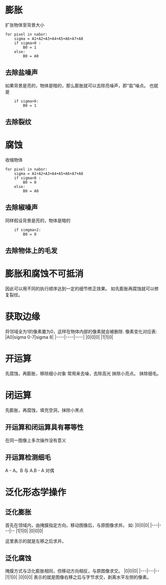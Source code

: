 # 膨胀 
扩张物体至背景大小
```
for pixel in nabor:
    sigma = A1+A2+A3+A4+A5+A6+A7+A8
    if sigma>0 :
        B0 = 1
    else:
        B0 = A0
```
## 去除盐噪声
如果背景是亮的，物体是暗的，那么膨胀就可以去除亮噪声，即“盐”噪点。
也就是
```
    if sigma>6:
        B0 = 1
```
## 去除裂纹

# 腐蚀
收缩物体
```
for pixel in nabor:
    sigma = A1+A2+A3+A4+A5+A6+A7+A8
    if sigma<8 :
        B0 = 0
    else:
        B0 = A0
```
## 去除椒噪声
同样假设背景是亮的，物体是暗的
```
    if simgma<2:
        B0 = 0
```
## 去除物体上的毛发

# 膨胀和腐蚀不可抵消
因此可以用不同的执行顺序达到一定的细节修正效果。
如先膨胀再腐蚀就可以修复裂纹。


# 获取边缘
将邻域全为1的像素置为0，这样在物体内部的像素就会被删除.
像素变化对应表:
|A0|sigma 0-7|sigma 8|
|----|----|----|
|0|0|0|
|1|1|0|


# 开运算
先腐蚀，再膨胀，移除细小对象
常用来去噪，去除高光
抹除小亮点。
抹除细毛。

# 闭运算
先膨胀，再腐蚀，填充空洞，抹除小黑点

## 开运算和闭运算具有幂等性
在同一图像上多次操作没有意义
## 开运算检测细毛
A - A。B
与
A.B - A 
对偶
<!-- TODO 进行实验 测试毛孔识别效果 -->

# 泛化形态学操作
## 泛化膨胀
首先在领域内，由掩膜指定方向，移动图像后，与原图像求并。
如:
|0|0|0|
|---|---|--
|1|1|0|
|0|0|0|

这里表示的就是左移之后求并。
## 泛化腐蚀
掩膜方式与泛化膨胀相同，但移动方向相反，与原图像求交。
|0|0|0|
|---|---|--
|1|1|0|
|0|0|0|
表示的就是图像右移之后与字节求交，剥离水平左侧的像素。